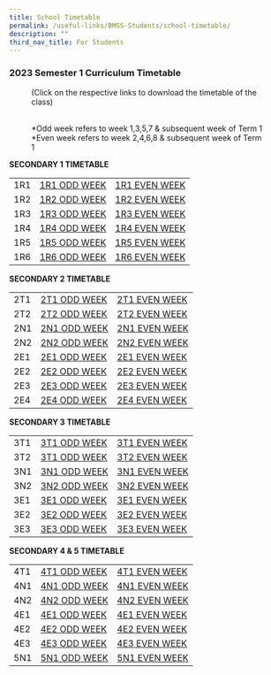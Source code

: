 ```yaml
---
title: School Timetable
permalink: /useful-links/BMSS-Students/school-timetable/
description: ""
third_nav_title: For Students
---
```

### 2023 Semester 1 Curriculum Timetable  

<figure> (Click on the respective links to download the timetable of the class)<br><br>

*Odd week refers to week 1,3,5,7 & subsequent week of Term 1  <br>
*Even week refers to week 2,4,6,8 & subsequent week of Term 1 </figure>

**SECONDARY 1 TIMETABLE**

|  |  |  |
|---|---|---|
| 1R1 | [1R1 ODD WEEK](/files/1R1%20ODD%20WEEK.pdf) | [1R1 EVEN WEEK](/files/1R1%20EVEN%20WEEK.pdf)|
| 1R2 | [1R2 ODD WEEK](/files/1R2%20ODD%20WEEK.pdf) | [1R2 EVEN WEEK](/files/1R2%20EVEN%20WEEK.pdf) |
| 1R3 | [1R3 ODD WEEK](/files/1R3%20ODD%20WEEK.pdf) | [1R3 EVEN WEEK](/files/1R3%20EVEN%20WEEK.pdf) |
| 1R4 | [1R4 ODD WEEK](/files/1R4%20ODD%20WEEK.pdf) | [1R4 EVEN WEEK](/files/1R4%20EVEN%20WEEK.pdf) |
| 1R5 | [1R5 ODD WEEK](/files/1R5%20ODD%20WEEK.pdf) | [1R5 EVEN WEEK](/files/1R5%20EVEN%20WEEK.pdf) |
| 1R6 | [1R6 ODD WEEK](/files/1R6%20ODD%20WEEK.pdf) | [1R6 EVEN WEEK](/files/1R6%20EVEN%20WEEK.pdf) |


**SECONDARY 2 TIMETABLE**

|  |  |  |
|---|---|---|
| 2T1 | [2T1 ODD WEEK]() | [2T1 EVEN WEEK]() |
| 2T2 | [2T2 ODD WEEK]() | [2T2 EVEN WEEK]() |
| 2N1 | [2N1 ODD WEEK]() | [2N1 EVEN WEEK]() |
| 2N2 | [2N2 ODD WEEK]() | [2N2 EVEN WEEK]() |
| 2E1 | [2E1 ODD WEEK]() | [2E1 EVEN WEEK]() |
| 2E2 | [2E2 ODD WEEK]() | [2E2 EVEN WEEK]() |
| 2E3 | [2E3 ODD WEEK]() | [2E3 EVEN WEEK]() |
| 2E4 | [2E4 ODD WEEK]() | [2E4 EVEN WEEK]() |

**SECONDARY 3 TIMETABLE**

|  |  |  |
|---|---|---|
| 3T1 | [3T1 ODD WEEK](/files/3t1o.pdf) | [3T1 EVEN WEEK](/files/3t1e.pdf) |
| 3T2 | [3T1 ODD WEEK](/files/3t1o.pdf) | [3T2 EVEN WEEK](/files/3t1e.pdf) |
| 3N1 | [3N1 ODD WEEK](/files/3n1o.pdf) | [3N1 EVEN WEEK](/files/3n1e.pdf) |
| 3N2 | [3N2 ODD WEEK](/files/3n2o.pdf) | [3N2 EVEN WEEK](/files/3n2e.pdf) |
| 3E1 | [3E1 ODD WEEK](/files/3e1o.pdf) | [3E1 EVEN WEEK](/files/3e1e.pdf) |
| 3E2 | [3E2 ODD WEEK](/files/3e2o.pdf) | [3E2 EVEN WEEK](/files/3e2e.pdf) |
| 3E3 | [3E3 ODD WEEK](/files/3e3o.pdf) | [3E3 EVEN WEEK](/files/3e3e.pdf) |

**SECONDARY 4 & 5 TIMETABLE**

|  |  |  |
|---|---|---|
| 4T1 | [4T1 ODD WEEK](/files/4t1o.pdf) | [4T1 EVEN WEEK](/files/4t1e.pdf) |
| 4N1 | [4N1 ODD WEEK](/files/4n1o.pdf) | [4N1 EVEN WEEK](/files/4n1e.pdf) |
| 4N2 | [4N2 ODD WEEK](/files/4n2o.pdf) | [4N2 EVEN WEEK](/files/4n2e.pdf) |
| 4E1 | [4E1 ODD WEEK](/files/4e1o.pdf) | [4E1 EVEN WEEK](/files/4e1e.pdf) |
| 4E2 | [4E2 ODD WEEK](/files/4e2o.pdf) | [4E2 EVEN WEEK](/files/4e2e.pdf) |
| 4E3 | [4E3 ODD WEEK](/files/4e3o.pdf) | [4E3 EVEN WEEK](/files/4e3e.pdf) |
| 5N1 | [5N1 ODD WEEK](/files/5n1o.pdf) | [5N1 EVEN WEEK](/files/5n1e.pdf) |